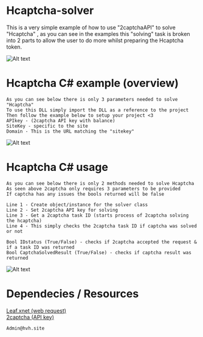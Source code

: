 # Hcaptcha-solver
This is a very simple example of how to use "2captchaAPI" to solve "Hcaptcha"  , as you can see in the examples this "solving" task is broken into 2 parts to allow the user to do more whilst preparing the Hcaptcha token.

![Alt text](https://media.giphy.com/media/IYJoeBSab0TigyqEa1/giphy.gif "Example")



# Hcaptcha C# example (overview)
```
As you can see below there is only 3 parameters needed to solve "Hcaptcha"
To use this DLL simply import the DLL as a reference to the project 
Then follow the example below to setup your project <3
APIkey - (2captcha API key with balance)
SiteKey - specific to the site
Domain - This is the URL matching the "sitekey"
```
![Alt text](https://i.imgur.com/Fk1WnIt.png "Example")
# Hcaptcha C# usage
```
As you can see below there is only 2 methods needed to solve Hcaptcha 
As seen above 2captcha only requires 3 parameters to be provided
If captcha has any issues the bools returned will be false

Line 1 - Create object/instance for the solver class
Line 2 - Set 2captcha API key for solving
Line 3 - Get a 2captcha task ID (starts process of 2captcha solving the hcaptcha)
Line 4 - This simply checks the 2captcha task ID if captcha was solved or not

Bool IDstatus (True/False) - checks if 2captcha accepted the request & if a task ID was returned
Bool CaptchaSolvedResult (True/False) - checks if captcha result was returned 
```
![Alt text](https://i.imgur.com/Do9qgT1.png "Example")





# Dependecies / Resources
[Leaf.xnet (web request)](https://github.com/csharp-leaf/Leaf.xNet "Leaf.xnet") <br>
[2captcha (API key)](https://2captcha.com?from=6752599 "2captcha.com")

```
Admin@hvh.site
```
